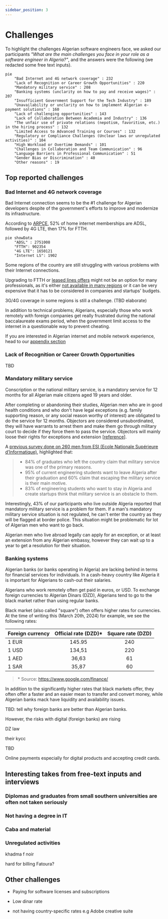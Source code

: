 ```yaml
---
sidebar_position: 3
---
```


# Challenges

To highlight the challenges Algerian software engineers face, we asked our participants *"What are the main challenges you face in your role as a software engineer in Algeria?"*, and the answers were the following (we redacted some free text inputs).

```mermaid
pie
    "Bad Internet and 4G network coverage" : 232
    "Lack of Recognition or Career Growth Opportunities" : 220
    "Mandatory military service" : 208
    "Banking systems (unclarity on how to pay and receive wages)" : 207
    "Insufficient Government Support for the Tech Industry" : 189
    "Unavailability or unclarity on how to implement Algerian e-payment solutions" : 160
    "Lack of challenging opportunities" : 143
    "Lack of Collaboration Between Academia and Industry" : 136
    "The unfair use of private relations (nepotism, favoritism, etc.) in the hiring process" : 132
    "Limited Access to Advanced Training or Courses" : 132
    "Regulatory or Compliance Challenges (Unclear laws or unregulated activities)" : 104
    "High Workload or Overtime Demands" : 101
    "Challenges in Collaboration and Team Communication" : 96
    "Language Barriers in Professional Communication" : 51
    "Gender Bias or Discrimination" : 40
    "Other reasons" : 19
```

## Top reported challenges

### Bad Internet and 4G network coverage

Bad Internet connection seems to be the #1 challenge for Algerian developers despite of the government's efforts to improve and modernize its infrastructure.

According to [ARPCE](https://www.arpce.dz/fr/indic/internet), 52% of home internet memberships are ADSL, followed by 4G LTE, then 17% for FTTH.

```mermaid
pie showData
    "ADSL" : 2751008
    "FTTH": 902354
    "4G LTE": 1650121
    "Internet LS": 1902
```

Some regions of the country are still struggling with various problems with their Internet connections.

Upgrading to FTTH or [leased lines offers](https://www.algerietelecom.dz/en/entreprises/liaison-specialisees-internet-prod84) might not be an option for many professionals, as it's either [not available in many regions](https://demandeftth.at.dz/index1.php) or it can be very expensive that it has to be considered in companies and startups' budgets.

3G/4G coverage in some regions is still a challenge. (TBD elaborate)

In addition to technical problems; Algerians, especially those who work remotely with foreign companies get really frustrated during the national baccalaureate exams period, when the government limit access to the internet in a questionable way to prevent cheating.

If you are interested in Algerian internet and mobile network experience, head to our [appendix section](/docs/appendix#algerian-mobile-network-experience)

### Lack of Recognition or Career Growth Opportunities

TBD

### Mandatory military service

Conscription or the national military service, is a mandatory service for 12 months for all Algerian male citizens aged 19 years and older.

After completing or abandoning their studies, Algerian men who are in good health conditions and who don't have legal exceptions (e.g. family supporting reason, or any social reason worthy of interest) are obligated to do the service for 12 months. Objectors are considered unsubordinated, they will have warrants to arrest them and make them go through military court to decide if they force them to pass the service. Objectors will mainly loose their rights for exceptions and extension [[reference](https://www.mdn.dz/site_principal/sommaire/service/recencement8_an.php)].

A [previous survey done on 260 men from ESI (Ecole Nationale Supérieure d’Informatique)](https://medium.com/@yasserdrif/solving-algerias-engineering-brain-drain-️-a-study-about-salaries-and-military-training-b383293683ca), highlighted that:

> - 84% of graduates who left the country claim that military service was one of the primary reasons.
> - 95% of current engineering students want to leave Algeria after their graduation and 60% claim that escaping the military service is their main motive.
> - 83% of engineering students who want to stay in Algeria and create startups think that military service is an obstacle to them.

Interestingly, 43% of our participants who live outside Algeria reported that mandatory military service is a problem for them. If a man's mandatory military service situation is not regulated, he can't enter the country as they will be flagged at border police. This situation might be problematic for lot of Algerian men who want to go back.  

Algerian men who live abroad legally can apply for an exception, or at least an extension from any Algerian embassy, however they can wait up to a year to get a resolution for their situation.

### Banking systems

Algerian banks (or banks operating in Algeria) are lacking behind in terms for financial services for individuals. In a cash-heavy country like Algeria it is important for Algerians to cash-out their salaries. 

Algerians who work remotely often get paid in euros, or USD. To exchange foreign currencies to Algerian Dinars (DZD), Algerians tend to go to the black market rather than using regular banks.

Black market (also called "square") often offers higher rates for currencies. At the time of writing this (March 20th, 2024) for example, we see the following rates:

| Foreign currency | Official rate (DZD)* | Square rate (DZD) |
| ---------------- | :------------------: | :---------------: |
| 1 EUR            |        145.95        |        240        |
| 1 USD            |        134,51        |        220        |
| 1 AED            |        36,63         |        61         |
| 1 SAR            |        35,87         |        60         |

> \* Source: https://www.google.com/finance/

In addition to the significantly higher rates that black markets offer, they often offer a faster and an easier mean to transfer and convert money, while Algerian banks mack have liquidity and availability issues.

TBD: tell why foreign banks are better than Algerian banks.



However, the risks with digital (foreign banks) are rising 

DZ law

their kycc

TBD

Online payments especially for digital products and accepting credit cards.

## Interesting takes from free-text inputs and interviews

### Diplomas and graduates from small southern universities are often not taken seriously

### Not having a degree in IT

### Caba and material

### Unregulated activities

khadma f noir

hard for billing
Fatoura?



## Other challenges

- Paying for software licenses and subscriptions

- Low dinar rate

- not having country-specific rates e.g Adobe creative suite

